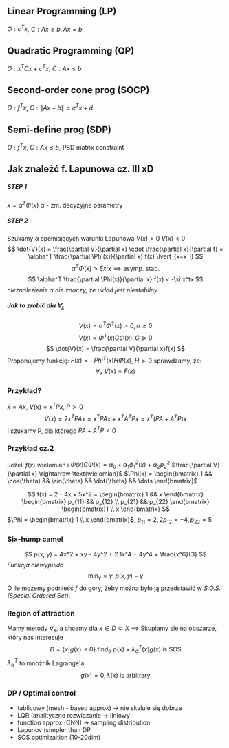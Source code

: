## Linear Programming (LP)
$O: c^Tx$, $C: Ax \leq b, Ax = b$

## Quadratic Programming (QP)
$O: x^TCx + c^Tx$, $C: Ax \leq b$

## Second-order cone prog (SOCP)
$O: f^Tx$, $C: \lVert Ax+b\lVert \leq c^Tx + d$

## Semi-define prog (SDP)
$O: f^Tx$, $C: Ax \leq b$, PSD matrix constraint

## Jak znależć f. Lapunowa cz. III xD
##### STEP 1
$\dot{x} = \alpha^T \Phi(x)$
$\alpha$ - zm. decyzyjne parametry

##### STEP 2
Szukamy $\alpha$ spełniających warunki Lapunowa
$V(x) > 0$
$\dot{V}(x) < 0$
$$
\dot{V}(x) = \frac{\partial V}{\partial x} \cdot
\frac{\partial x}{\partial t} = \alpha^T \frac{\partial \Phi(x)}{\partial x} f(x) \lvert_{x=x_i}
$$
$$
\alpha^T \Phi(x) > \xi x^tx \implies \text{asymp. stab.}
$$
$$
\alpha^T \frac{\partial \Phi(x)}{\partial x} f(x) < -\xi x^tx
$$
*nieznalezienie $\alpha$ nie znaczy, ze układ jest niestabilny*
##### Jak to zrobić dla $\forall_x$
$$
V(x) = \alpha^T \Phi^2(x) > 0, \alpha \geq 0
$$
$$
V(x) = \Phi^T(x)G\Phi(x), G \succeq 0
$$
$$
\dot{V}(x) = \frac{\partial V}{\partial x}f(x)
$$
Proponujemy funkcję: $F(x) = -Phi^T(x)H\Phi(x)$, $H\succ 0$
sprawdzamy, że:
$$
\forall_x \; \dot{V}(x) = F(x)
$$
### Przykład?
$\dot{x}=Ax$, $V(x) = x^TPx$, $P \succ 0$
$$
\dot{V}(x) = 2x^TPAx = x^TPAx + x^TA^TPx = 
x^T(PA + A^TP)x
$$
I szukamy P, dla którego $PA + A^TP < 0$

### Przykład cz.2
Jeżeli $f(x)$ wielomian i $\Phi(x)G\Phi(x) = \alpha_0 + \alpha_1 \phi_1^2(x) + \alpha_2 p_2^2$
$\frac{\partial V}{\partial x} \rightarrow \text{wielomian}$
$\Phi(x) = \begin{bmatrix} 1 && \cos(\theta) && \sin(\theta) && \dot{\theta} && \dots \end{bmatrix}$

$$
f(x) = 2 - 4x + 5x^2 = \begin{bmatrix} 1 && x \end{bmatrix}
\begin{bmatrix} p_{11} && p_{12} \\ p_{21} && p_{22} \end{bmatrix} \begin{bmatrix}1 \\ x \end{bmatrix}
$$
$\Phi = \begin{bmatrix} 1 \\ x \end{bmatrix}$, $p_{11} = 2, 2p_{12} = -4, p_{22} = 5$

### Six-hump camel
$$
p(x, y) = 4x^2 + xy - 4y^2 + 2.1x^4 + 4y^4 + \frac{x^6}{3}
$$
*Funkcja niewypukła*
$$
\min_\gamma = \gamma,p(x, y) - \gamma
$$
O ile możemy podnieść $f$ do góry, żeby można było ją przedstawić w *S.O.S. (Special Ordered Set)*.
### Region of attraction
Mamy metody $\forall_x$, a chcemy dla $x \in D \subset X$
$\implies$ Skupiamy sie na obszarze, który nas interesuje
$$
D = \left\{x \lvert g(x) \leq 0 \right\} \;\text{find}_\alpha \; p(x) + \lambda^T_\alpha(x)g(x) \text{ is SOS}
$$
$\lambda^T_\alpha$ to mnożnik Lagrange'a
$$
g(x) = 0, \lambda(x) \text{ is arbitrary}
$$
### DP /  Optimal control
- tablicowy (mesh - based approx) $\rightarrow$ nie skaluje się dobrze
- LQR (analityczne rozwiązanie $\rightarrow$ liniowy
- function approx (CNN) $\rightarrow$ sampling distribution 
- Lapunov (simpler than DP
- SOS optimizaition (10-20dim)

